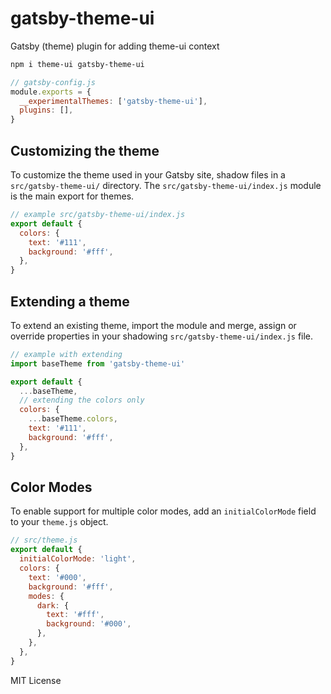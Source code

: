 # gatsby-theme-ui

Gatsby (theme) plugin for adding theme-ui context

```sh
npm i theme-ui gatsby-theme-ui
```

```js
// gatsby-config.js
module.exports = {
  __experimentalThemes: ['gatsby-theme-ui'],
  plugins: [],
}
```

## Customizing the theme

To customize the theme used in your Gatsby site, shadow files in a `src/gatsby-theme-ui/` directory.
The `src/gatsby-theme-ui/index.js` module is the main export for themes.

```js
// example src/gatsby-theme-ui/index.js
export default {
  colors: {
    text: '#111',
    background: '#fff',
  },
}
```

## Extending a theme

To extend an existing theme, import the module and merge, assign or override properties in your shadowing `src/gatsby-theme-ui/index.js` file.

```js
// example with extending
import baseTheme from 'gatsby-theme-ui'

export default {
  ...baseTheme,
  // extending the colors only
  colors: {
    ...baseTheme.colors,
    text: '#111',
    background: '#fff',
  },
}
```

## Color Modes

To enable support for multiple color modes, add an `initialColorMode` field to your `theme.js` object.

```js
// src/theme.js
export default {
  initialColorMode: 'light',
  colors: {
    text: '#000',
    background: '#fff',
    modes: {
      dark: {
        text: '#fff',
        background: '#000',
      },
    },
  },
}
```

MIT License
